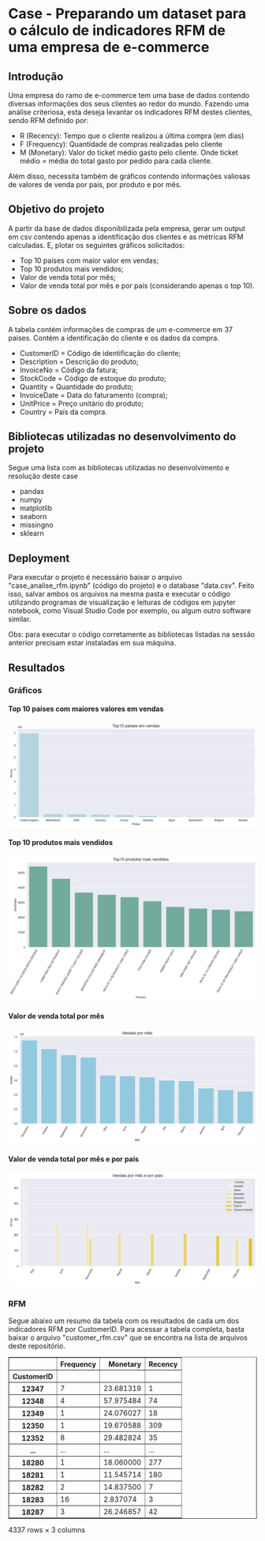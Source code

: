 # Case - Preparando um dataset para o cálculo de indicadores RFM de uma empresa de e-commerce

## Introdução

Uma empresa do ramo de e-commerce tem uma base de dados contendo diversas informações dos seus clientes ao redor do mundo. Fazendo uma análise criteriosa, esta deseja levantar os indicadores RFM destes clientes, sendo RFM definido por:

- R (Recency): Tempo que o cliente realizou a última compra (em dias)
- F (Frequency): Quantidade de compras realizadas pelo cliente
- M (Monetary): Valor do ticket médio gasto pelo cliente. Onde ticket médio = média do total gasto por pedido para cada cliente.

Além disso, necessita também de gráficos contendo informações valiosas de valores de venda por país, por produto e por mês.

## Objetivo do projeto

A partir da base de dados disponibilizada pela empresa, gerar um output em csv contendo apenas a identificação dos clientes e as métricas RFM calculadas. E, plotar os seguintes gráficos solicitados:

- Top 10 países com maior valor em vendas;
- Top 10 produtos mais vendidos;
- Valor de venda total por mês;
- Valor de venda total por mês e por país (considerando apenas o top 10).

## Sobre os dados

A tabela contém informações de compras de um e-commerce em 37 países. Contém a identificação do cliente e os dados da compra.

- CustomerID = Código de identificação do cliente;
- Description = Descrição do produto;
- InvoiceNo = Código da fatura;
- StockCode = Código de estoque do produto;
- Quantity = Quantidade do produto;
- InvoiceDate = Data do faturamento (compra);
- UnitPrice = Preço unitário do produto;
- Country = País da compra.

## Bibliotecas utilizadas no desenvolvimento do projeto

Segue uma lista com as bibliotecas utilizadas no desenvolvimento e resolução deste case

- pandas
- numpy
- matplotlib
- seaborn
- missingno
- sklearn

## Deployment

Para executar o projeto é necessário baixar o arquivo "case_analise_rfm.ipynb" (código do projeto) e o database "data.csv". Feito isso, salvar ambos os arquivos na mesma pasta e executar o código utilizando programas de visualização e leituras de códigos em jupyter notebook, como Visual Studio Code por exemplo, ou algum outro software similar.

Obs: para executar o código corretamente as bibliotecas listadas na sessão anterior precisam estar instaladas em sua máquina.

## Resultados

### Gráficos

#### Top 10 países com maiores valores em vendas

![top10_countrys_total_sales](graph_results/top10_countrys_total_sales.png)

#### Top 10 produtos mais vendidos

![top10_products](graph_results/top10_products.png)

#### Valor de venda total por mês

![sales_by_month](graph_results/sales_by_month.png)

#### Valor de venda total por mês e por país

![sales_by_month_and_country](graph_results/sales_by_month_and_country.png)

### RFM

Segue abaixo um resumo da tabela com os resultados de cada um dos indicadores RFM por CustomerID. Para acessar a tabela completa, basta baixar o arquivo "customer_rfm.csv" que se encontra na lista de arquivos deste repositório.
<br>
<div>
<table border="1" class="dataframe">
  <thead>
    <tr style="text-align: right;">
      <th></th>
      <th>Frequency</th>
      <th>Monetary</th>
      <th>Recency</th>
    </tr>
    <tr>
      <th>CustomerID</th>
      <th></th>
      <th></th>
      <th></th>
    </tr>
  </thead>
  <tbody>
    <tr>
      <th>12347</th>
      <td>7</td>
      <td>23.681319</td>
      <td>1</td>
    </tr>
    <tr>
      <th>12348</th>
      <td>4</td>
      <td>57.975484</td>
      <td>74</td>
    </tr>
    <tr>
      <th>12349</th>
      <td>1</td>
      <td>24.076027</td>
      <td>18</td>
    </tr>
    <tr>
      <th>12350</th>
      <td>1</td>
      <td>19.670588</td>
      <td>309</td>
    </tr>
    <tr>
      <th>12352</th>
      <td>8</td>
      <td>29.482824</td>
      <td>35</td>
    </tr>
    <tr>
      <th>...</th>
      <td>...</td>
      <td>...</td>
      <td>...</td>
    </tr>
    <tr>
      <th>18280</th>
      <td>1</td>
      <td>18.060000</td>
      <td>277</td>
    </tr>
    <tr>
      <th>18281</th>
      <td>1</td>
      <td>11.545714</td>
      <td>180</td>
    </tr>
    <tr>
      <th>18282</th>
      <td>2</td>
      <td>14.837500</td>
      <td>7</td>
    </tr>
    <tr>
      <th>18283</th>
      <td>16</td>
      <td>2.837074</td>
      <td>3</td>
    </tr>
    <tr>
      <th>18287</th>
      <td>3</td>
      <td>26.246857</td>
      <td>42</td>
    </tr>
  </tbody>
</table>
<p>4337 rows × 3 columns</p>
</div>
